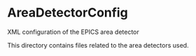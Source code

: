 # AreaDetectorConfig
XML configuration of the EPICS area detector


This directory contains files related to the area detectors used.
